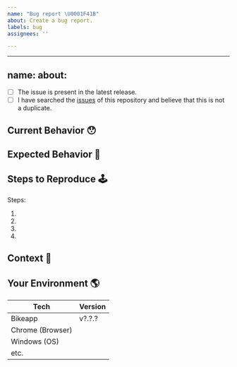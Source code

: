 ```yaml
---
name: "Bug report \U0001F41B"
about: Create a bug report.
labels: bug
assignees: ''

---
```


---
name: 
about: 
---

<!-- Provide a general summary of the issue in the Title above -->

<!--
  Thank you very much for contributing by creating an issue!
  To avoid duplicate issues we ask you to check off the following list.
-->

<!-- Checked checkbox should look like this: [x] -->

* [ ] The issue is present in the latest release.
* [ ] I have searched the [issues](https://github.com/Master-delta-force/bikeapp) of this repository and believe that this is not a duplicate.

## Current Behavior 😯

<!-- Describe what happens instead of the expected behavior. -->

## Expected Behavior 🤔

<!-- Describe what should happen. -->

## Steps to Reproduce 🕹

<!-- Enumerate the steps in the app to reproduce the issue -->

Steps:

1.
2.
3.
4.

## Context 🔦

<!--
  What are you trying to accomplish? How has this issue affected you?
  Providing context helps us come up with a solution that is most useful in the real world.
-->

## Your Environment 🌎

<!-- Include as many relevant details about the environment with which you experienced the bug. -->

| Tech             | Version |
| ---------------- | ------- |
| Bikeapp          | v?.?.?  |
| Chrome (Browser) |         |
| Windows (OS)     |         |
| etc.             |         |
